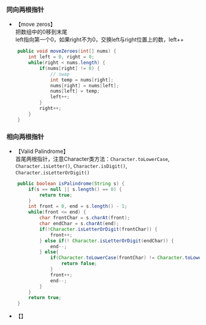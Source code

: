 ### 同向两根指针 <br>
- 【move zeros】<br>
把数组中的0移到末尾 <br>
left指向第一个0，如果right不为0，交换left与right位置上的数，left++
```java
    public void moveZeroes(int[] nums) {
        int left = 0, right = 0;
        while(right < nums.length) {
            if(nums[right] != 0) {
                // swap
                int temp = nums[right];
                nums[right] = nums[left];
                nums[left] = temp;
                left++;
            }
            right++;
        }
    }
```
### 相向两根指针 <br>

- 【Valid Palindrome】 <br>
首尾两根指针，注意Character类方法：`Character.toLowerCase`, `Character.isLetter()`, `Character.isDigit()`, `Character.isLetterOrDigit()` <br>
```java
    public boolean isPalindrome(String s) {
        if(s == null || s.length() == 0) {
            return true;
        }
        int front = 0, end = s.length() - 1;
        while(front <= end) {
            char frontChar = s.charAt(front);
            char endChar = s.charAt(end);
            if(!Character.isLetterOrDigit(frontChar)) {
                front++;
            } else if(! Character.isLetterOrDigit(endChar)) {
                end--;
            } else{
                if(Character.toLowerCase(frontChar) != Character.toLowerCase(endChar)) {
                    return false;
                }
                front++;
                end--;
            }
        }
        return true;
    }
```
- 【】

